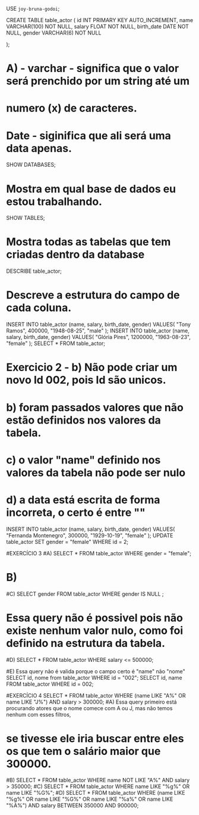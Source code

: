 USE  `joy-bruna-godoi`;

CREATE TABLE table_actor (
	id INT PRIMARY KEY AUTO_INCREMENT, 
    name VARCHAR(100) NOT NULL,
    salary FLOAT NOT NULL,
	birth_date DATE NOT NULL, 
    gender VARCHAR(6) NOT NULL
     
);
# A) - varchar - significa que o valor será prenchido por um string até um 
# numero (x) de caracteres.
# Date - siginifica que ali será uma data apenas. 

SHOW DATABASES;
# Mostra em qual base de dados eu estou trabalhando.
SHOW TABLES;
# Mostra todas as tabelas que tem criadas dentro da database

DESCRIBE table_actor;
# Descreve a estrutura do campo de cada coluna.

INSERT INTO table_actor (name, salary, birth_date, gender)
VALUES(
  "Tony Ramos",
  400000,
  "1948-08-25", 
  "male"
);
INSERT INTO table_actor (name, salary, birth_date, gender)
VALUES( 
  "Glória Pires",
  1200000,
  "1963-08-23", 
  "female"
);
SELECT * FROM table_actor;
# Exercicio 2 - b) Não pode criar um novo Id 002, pois Id são unicos.
# b) foram passados valores que não estão definidos nos valores da tabela. 
# c) o valor "name" definido nos valores da tabela não pode ser nulo
# d) a data está escrita de forma incorreta, o certo é entre ""

INSERT INTO table_actor (name, salary, birth_date, gender)
VALUES(
  "Fernanda Montenegro",
  300000,
  "1929-10-19", 
  "female"
);
UPDATE table_actor 
SET gender = "female" WHERE id = 2;

#EXERCÍCIO 3
#A)
SELECT * FROM table_actor  WHERE gender = "female";
# B)
#C) 
SELECT gender FROM table_actor  WHERE gender IS NULL ;
# Essa query não é possivel pois não existe nenhum valor nulo, como foi definido na estrutura da tabela. 

#D)
SELECT * FROM table_actor WHERE salary <= 500000;

#E) Essa query não é valida porque o campo certo é "name" não "nome"
SELECT id, nome from table_actor WHERE id = "002";
SELECT id, name FROM table_actor WHERE id = 002;

#EXERCÍCIO 4
SELECT * FROM table_actor
WHERE (name LIKE "A%" OR name LIKE "J%") AND salary > 300000;
#A) Essa query primeiro está procurando atores que o nome comece com A ou J, mas não temos nenhum com esses filtros,
# se tivesse ele iria buscar entre eles os que tem o salário maior que 300000.
#B)
SELECT * FROM table_actor
WHERE name NOT LIKE "A%" AND salary > 350000;
#C)
SELECT * FROM table_actor
WHERE name LIKE "%g%" OR name LIKE "%G%";
#D)
SELECT * FROM table_actor
WHERE 
	(name LIKE "%g%" OR name LIKE "%G%" OR name LIKE "%a%" OR name LIKE "%A%")
  AND salary BETWEEN 350000 AND 900000;